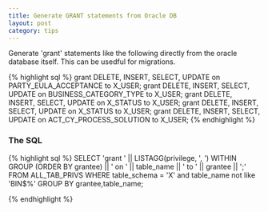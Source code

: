 ```yaml
---
title: Generate GRANT statements from Oracle DB
layout: post
category: tips
---
```


Generate 'grant' statements like the following directly from the oracle database itself. This can be usedful for migrations.

{% highlight sql %}
grant DELETE, INSERT, SELECT, UPDATE on PARTY_EULA_ACCEPTANCE to X_USER;
grant DELETE, INSERT, SELECT, UPDATE on BUSINESS_CATEGORY_TYPE to X_USER;
grant DELETE, INSERT, SELECT, UPDATE on X_STATUS to X_USER;
grant DELETE, INSERT, SELECT, UPDATE on X_STATUS to X_USER;
grant DELETE, INSERT, SELECT, UPDATE on ACT_CY_PROCESS_SOLUTION to X_USER;
{% endhighlight %}

### The SQL

{% highlight sql %}
SELECT 'grant ' ||
	LISTAGG(privilege, ', ') WITHIN GROUP (ORDER BY grantee) || ' on ' || table_name || ' to ' || grantee || ';'
FROM
	ALL_TAB_PRIVS
WHERE
	table_schema = 'X' and table_name not like 'BIN$%'
GROUP BY
	grantee,table_name;

{% endhighlight %}
